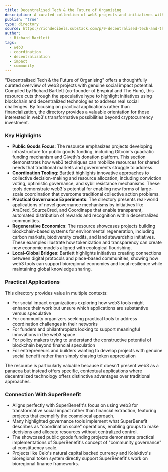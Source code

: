 ```yaml
---
title: Decentralised Tech & the Future of Organising
description: A curated collection of web3 projects and initiatives with significant social impact potential, emphasizing practical applications beyond speculation and financial use cases.
publish: "true"
type: directory
source: https://richdecibels.substack.com/p/9-decentralised-tech-and-the-future
author:
  - Richard Bartlett
tags:
  - web3
  - coordination
  - decentralization
  - impact
  - community
---
```


"Decentralised Tech & the Future of Organising" offers a thoughtfully curated overview of web3 projects with genuine social impact potential. Compiled by Richard Bartlett (co-founder of Enspiral and The Hum), this resource cuts through the speculative hype to highlight initiatives using blockchain and decentralized technologies to address real social challenges. By focusing on practical applications rather than financialization, the directory provides a valuable orientation for those interested in web3's transformative possibilities beyond cryptocurrency investment.

### Key Highlights
- **Public Goods Focus**: The resource emphasizes projects developing infrastructure for public goods funding, including Gitcoin's quadratic funding mechanism and Giveth's donation platform. This section demonstrates how web3 techniques can mobilize resources for shared needs that traditional markets and governments struggle to address.
- **Coordination Tooling**: Bartlett highlights innovative approaches to collective decision-making and resource allocation, including conviction voting, optimistic governance, and sybil resistance mechanisms. These tools demonstrate web3's potential for enabling new forms of large-scale coordination that overcome traditional collective action problems.
- **Practical Governance Experiments**: The directory presents real-world applications of novel governance mechanisms by initiatives like AraCred, SourceCred, and Coordinape that enable transparent, automated distribution of rewards and recognition within decentralized communities.
- **Regenerative Economics**: The resource showcases projects building blockchain-based systems for environmental regeneration, including carbon markets, biodiversity credits, and land stewardship initiatives. These examples illustrate how tokenization and transparency can create new economic models aligned with ecological flourishing.
- **Local-Global Bridges**: Bartlett highlights initiatives creating connections between digital protocols and place-based communities, showing how web3 tools can support bioregional economies and local resilience while maintaining global knowledge sharing.

### Practical Applications

This directory provides value in multiple contexts:

- For social impact organizations exploring how web3 tools might enhance their work but unsure which applications are substantive versus speculative
- For community organizers seeking practical tools to address coordination challenges in their networks
- For funders and philanthropists looking to support meaningful innovations in the web3 space
- For policy makers trying to understand the constructive potential of blockchain beyond financial speculation
- For entrepreneurs and builders wanting to develop projects with genuine social benefit rather than simply chasing token appreciation

The resource is particularly valuable because it doesn't present web3 as a panacea but instead offers specific, contextual applications where decentralized technology offers distinctive advantages over traditional approaches.

### Connection With SuperBenefit

- Aligns perfectly with SuperBenefit's focus on using web3 for transformative social impact rather than financial extraction, featuring projects that exemplify the cosmolocal approach.
- Many highlighted governance tools implement what SuperBenefit describes as "coordination scale" operations, enabling groups to make decisions and allocate resources without centralized control.
- The showcased public goods funding projects demonstrate practical implementations of SuperBenefit's concept of "community governance" at constituency scale.
- Projects like Celo's natural capital backed currency and Kolektivo's bioregional token system directly support SuperBenefit's work on bioregional finance frameworks.